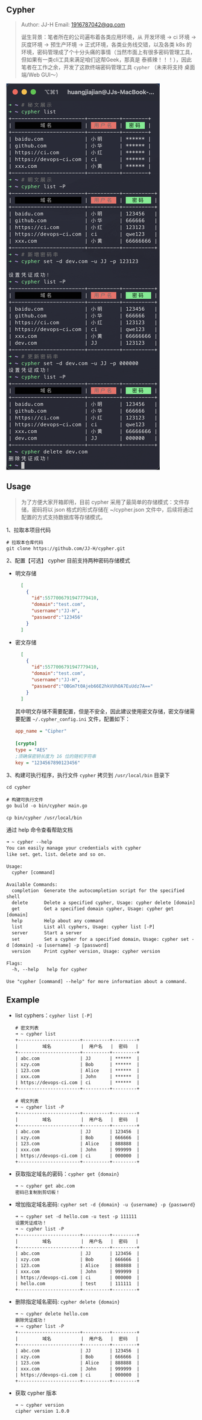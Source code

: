 ## Cypher

> Author: JJ-H	Email: 1916787042@qq.com
>
> 诞生背景：笔者所在的公司遍布着各类应用环境，从 开发环境 -> ci 环境 -> 灰度环境 -> 预生产环境 -> 正式环境，各类业务线交错，以及各类 k8s 的环境，密码管理成了个十分头痛的事情（当然市面上有很多密码管理工具，但如果有一类cli工具来满足咱们这帮Geek，那真是 泰裤辣！！！），因此笔者在工作之余，开发了这款终端密码管理工具 `cypher` （未来将支持 桌面端/Web GUI～）

![1689256808311](images/example.png)


## Usage
> 为了方便大家开箱即用，目前 cypher 采用了最简单的存储模式：文件存储，密码将以 json 格式的形式存储在 ~/cypher.json 文件中，后续将通过配置的方式支持数据库等存储模式。

1、拉取本项目代码
```shell
# 拉取本仓库代码
git clone https://github.com/JJ-H/cypher.git
```

2、配置【可选】
cypher 目前支持两种密码存储模式
- 明文存储
  ```json
    [
      {
        "id":5577006791947779410,
        "domain":"test.com",
        "username":"JJ-H",
        "password":"123456"
      }
    ]
  ```
- 密文存储
  ```json
    [
      {
        "id":5577006791947779410,
        "domain":"test.com",
        "username":"JJ-H",
        "password":"OBGm7t0Ajeb66E2hkVUhOA7EuUdz7A=="
      }
    ]
  ```
  其中明文存储不需要配置，但是不安全，因此建议使用密文存储，密文存储需要配置 `~/.cypher_config.ini` 文件，配置如下：

  ```ini
  app_name = "Cipher"

  [crypto]
  type = "AES"
  ;须确保密钥长度为 16 位的随机字符串
  key = "1234567890123456"
  ```

3、构建可执行程序，执行文件 `cypher` 拷贝到 `/usr/local/bin` 目录下
```shell
cd cypher

# 构建可执行文件
go build -o bin/cypher main.go

cp bin/cypher /usr/local/bin
```

通过 help 命令查看帮助文档

```shell
➜ ~ cypher --help
You can easily manage your credentials with cypher 
like set、get、list、delete and so on.

Usage:
  cypher [command]

Available Commands:
  completion  Generate the autocompletion script for the specified shell
  delete      Delete a specified cypher, Usage: cypher delete [domain]
  get         Get a specified domain cypher, Usage: cypher get [domain]
  help        Help about any command
  list        List all cyphers, Usage: cypher list [-P]
  server      Start a server
  set         Set a cypher for a specified domain，Usage: cypher set -d [domain] -u [username] -p [password]
  version     Print cypher version, Usage: cypher version

Flags:
  -h, --help   help for cypher

Use "cypher [command] --help" for more information about a command.
```

## Example

- list cyphers：`cypher list [-P]`

  ```shell
  # 密文列表
  ➜ ~ cypher list
  +-----------------------+----------+---------+
  |         域名           |  用户名   |  密码   |
  +-----------------------+----------+---------+
  | abc.com               | JJ       | ******  |
  | xzy.com               | Bob      | ******  |
  | 123.com               | Alice    | ******  |
  | xxx.com               | John     | ******  |
  | https://devops-ci.com | ci       | ******  |
  +-----------------------+----------+---------+

  # 明文列表
  ➜ ~ cypher list -P
  +-----------------------+----------+---------+
  |         域名           |  用户名   |  密码   |
  +-----------------------+----------+---------+
  | abc.com               | JJ       | 123456  |
  | xzy.com               | Bob      | 666666  |
  | 123.com               | Alice    | 888888  |
  | xxx.com               | John     | 999999  |
  | https://devops-ci.com | ci       | 000000  |
  +-----------------------+----------+---------+
  ```

- 获取指定域名的密码：`cypher get {domain}`

  ```shell
  ➜ ~ cypher get abc.com
  密码已复制到剪切板！
  ```

- 增加指定域名密码: `cypher set -d {domain} -u {username} -p {password} `

  ```shell
  ➜ ~ cypher set -d hello.com -u test -p 111111
  设置凭证成功！
  ➜ ~ cypher list -P
  +-----------------------+----------+---------+
  |         域名           |  用户名   |  密码   |
  +-----------------------+----------+---------+
  | abc.com               | JJ       | 123456  |
  | xzy.com               | Bob      | 666666  |
  | 123.com               | Alice    | 888888  |
  | xxx.com               | John     | 999999  |
  | https://devops-ci.com | ci       | 000000  |
  | hello.com             | test     | 111111  |
  +-----------------------+----------+---------+
  ```
- 删除指定域名密码: `cypher delete {domain}`

  ```shell
  ➜ ~ cypher delete hello.com
  删除凭证成功！
  ➜ ~ cypher list -P
  +-----------------------+----------+---------+
  |         域名           |  用户名   |  密码   |
  +-----------------------+----------+---------+
  | abc.com               | JJ       | 123456  |
  | xzy.com               | Bob      | 666666  |
  | 123.com               | Alice    | 888888  |
  | xxx.com               | John     | 999999  |
  | https://devops-ci.com | ci       | 000000  |
  +-----------------------+----------+---------+
  ```
- 获取 cypher 版本

  ```shell
  ➜ ~ cypher version
  cipher version 1.0.0
  ```
